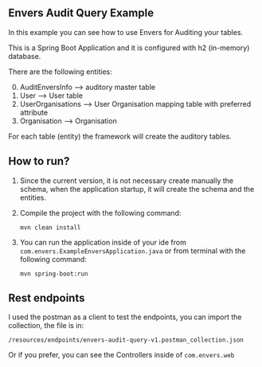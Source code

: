 Envers Audit Query Example
---
In this example you can see how to use Envers for Auditing your tables.

This is a Spring Boot Application and it is configured with h2 (in-memory) database.

There are the following entities:

0. AuditEnversInfo      --> auditory master table
1. User                 --> User table
2. UserOrganisations    --> User Organisation mapping table with preferred attribute
3. Organisation         --> Organisation

For each table (entity) the framework will create the auditory tables.

How to run?
---

1. Since the current version, it is not necessary create manually the schema,
when the application startup, it will create the schema and the entities.

2. Compile the project with the following command:
   ```
   mvn clean install
   ```
3. You can run the application inside of your ide from `com.envers.ExampleEnversApplication.java` or
 from terminal with the following command: 
    ```
    mvn spring-boot:run
    ```


Rest endpoints
---
I used the postman as a client to test the endpoints, you can import the collection, the file is in:
```
/resources/endpoints/envers-audit-query-v1.postman_collection.json
```
Or if you prefer, you can see the Controllers inside of ```com.envers.web``` 
